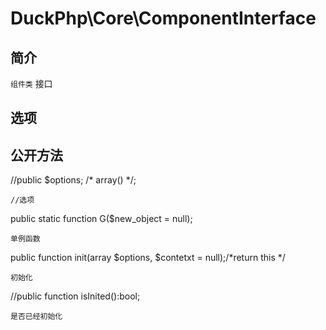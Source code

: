 # DuckPhp\Core\ComponentInterface

## 简介

`组件类` 接口

## 选项

## 公开方法

//public $options; /* array() */;

    //选项
public static function G($new_object = null);

    单例函数
public function init(array $options, $contetxt = null);/*return this */

    初始化
//public function isInited():bool;

    是否已经初始化